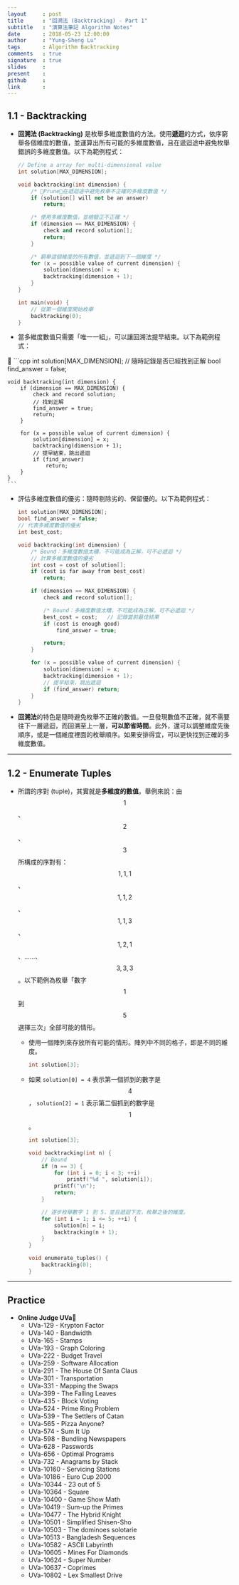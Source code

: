 ```yaml
---
layout     : post
title      : "回溯法 (Backtracking) - Part 1"
subtitle   : "演算法筆記 Algorithm Notes"
date       : 2018-05-23 12:00:00
author     : "Yung-Sheng Lu"
tags       : Algorithm Backtracking
comments   : true
signature  : true
slides     : 
present    :
github     : 
link       : 
---
```


## 1.1 - Backtracking

* **回溯法 (Backtracking)** 是枚舉多維度數值的方法。使用**遞迴**的方式，依序窮舉各個維度的數值，並運算出所有可能的多維度數值，且在遞迴途中避免枚舉錯誤的多維度數值。以下為範例程式：

    ```cpp
    // Define a array for multi-dimensional value
    int solution[MAX_DIMENSION];
    
    void backtracking(int dimension) {
        /* Prune：在遞迴途中避免枚舉不正確的多維度數值 */
        if (solution[] will not be an answer)
            return;
    
        /* 使用多維度數值，並檢驗正不正確 */
        if (dimension == MAX_DIMENSION) {
            check and record solution[];
            return;
        }
    
        /* 窮舉這個維度的所有數值，並遞迴到下一個維度 */
        for (x = possible value of current dimension) {
            solution[dimension] = x;
            backtracking(dimension + 1);
        }
    }
    
    int main(void) {
        // 從第一個維度開始枚舉
        backtracking(0);
    }
    ```

* 當多維度數值只需要「唯一一組」，可以讓回溯法提早結束。以下為範例程式：

    ```cpp
    int solution[MAX_DIMENSION];
    // 隨時記錄是否已經找到正解
    bool find_answer = false;

    void backtracking(int dimension) {
        if (dimension == MAX_DIMENSION) {
            check and record solution;
            // 找到正解
            find_answer = true;
            return;
        }

        for (x = possible value of current dimension) {
            solution[dimension] = x;
            backtracking(dimension + 1);
            // 提早結束，跳出遞迴
            if (find_answer) 
                return;
        }
    }
    ```

* 評估多維度數值的優劣：隨時剔除劣的、保留優的。以下為範例程式：

    ```cpp
    int solution[MAX_DIMENSION];
    bool find_answer = false;
    // 代表多維度數值的優劣
    int best_cost;
    
    void backtracking(int dimension) {
        /* Bound：多維度數值太糟，不可能成為正解，可不必遞迴 */
        // 計算多維度數值的優劣
        int cost = cost of solution[];
        if (cost is far away from best_cost)
            return;
    
        if (dimension == MAX_DIMENSION) {
            check and record solution[];
    
            /* Bound：多維度數值太糟，不可能成為正解，可不必遞迴 */
            best_cost = cost;   // 記錄當前最佳結果
            if (cost is enough good)
                find_answer = true;
    
            return;
        }
    
        for (x = possible value of current dimension) {
            solution[dimension] = x;
            backtracking(dimension + 1);
            // 提早結束，跳出遞迴
            if (find_answer) return;
        }
    }
    ```

* **回溯法**的特色是隨時避免枚舉不正確的數值。一旦發現數值不正確，就不需要往下一層遞迴，而回溯至上一層，**可以節省時間**。此外，還可以調整維度先後順序，或是一個維度裡面的枚舉順序。如果安排得宜，可以更快找到正確的多維度數值。

---
## 1.2 - Enumerate Tuples

* 所謂的序對 (tuple)，其實就是**多維度的數值**。舉例來說：由 $$1$$、$$2$$、$$3$$ 所構成的序對有：$${1, 1, 1}$$、$${1, 1, 2}$$、$${1, 1, 3}$$、$${1, 2, 1}$$、......、$${3, 3, 3}$$。以下範例為枚舉「數字 $$1$$ 到 $$5$$ 選擇三次」全部可能的情形。
    * 使用一個陣列來存放所有可能的情形。陣列中不同的格子，即是不同的維度。

        ```cpp
        int solution[3];
        ```

    * 如果 `solution[0] = 4` 表示第一個抓到的數字是 $$4$$ ， `solution[2] = 1` 表示第二個抓到的數字是 $$1$$。

        ```cpp
        int solution[3];

        void backtracking(int n) {
            // Bound
            if (n == 3) {
                for (int i = 0; i < 3; ++i)
                    printf("%d ", solution[i]);
                printf("\n");
                return;
            }

            // 逐步枚舉數字 1 到 5，並且遞迴下去，枚舉之後的維度。
            for (int i = 1; i <= 5; ++i) {
                solution[n] = i;
                backtracking(n + 1);
            }
        }

        void enumerate_tuples() {
            backtracking(0);
        }
        ```

---
## Practice

* **Online Judge UVa**
    * UVa-129 - Krypton Factor
    * UVa-140 - Bandwidth
    * UVa-165 - Stamps
    * UVa-193 - Graph Coloring
    * UVa-222 - Budget Travel
    * UVa-259 - Software Allocation
    * UVa-291 - The House Of Santa Claus
    * UVa-301 - Transportation
    * UVa-331 - Mapping the Swaps
    * UVa-399 - The Falling Leaves
    * UVa-435 - Block Voting
    * UVa-524 - Prime Ring Problem
    * UVa-539 - The Settlers of Catan
    * UVa-565 - Pizza Anyone?
    * UVa-574 - Sum It Up
    * UVa-598 - Bundling Newspapers
    * UVa-628 - Passwords
    * UVa-656 - Optimal Programs
    * UVa-732 - Anagrams by Stack
    * UVa-10160 - Servicing Stations
    * UVa-10186 - Euro Cup 2000
    * UVa-10344 - 23 out of 5
    * UVa-10364 - Square
    * UVa-10400 - Game Show Math
    * UVa-10419 - Sum-up the Primes
    * UVa-10477 - The Hybrid Knight
    * UVa-10501 - Simplified Shisen-Sho
    * UVa-10503 - The dominoes solotarie
    * UVa-10513 - Bangladesh Sequences
    * UVa-10582 - ASCII Labyrinth
    * UVa-10605 - Mines For Diamonds
    * UVa-10624 - Super Number
    * UVa-10637 - Coprimes
    * UVa-10802 - Lex Smallest Drive